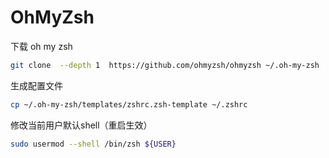 # OhMyZsh


下载 oh my zsh

```bash
git clone  --depth 1  https://github.com/ohmyzsh/ohmyzsh ~/.oh-my-zsh
```

生成配置文件

```Bash
cp ~/.oh-my-zsh/templates/zshrc.zsh-template ~/.zshrc
```

修改当前用户默认shell（重启生效）

```Bash
sudo usermod --shell /bin/zsh ${USER}
```
